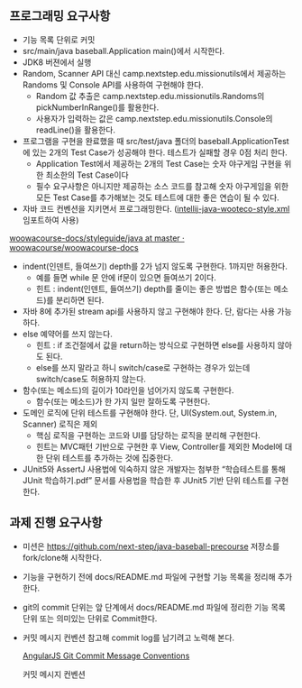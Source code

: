 ## 프로그래밍 요구사항

- 기능 목록 단위로 커밋
- src/main/java baseball.Application main()에서 시작한다.
- JDK8 버젼에서 실행
- Random, Scanner API 대신 camp.nextstep.edu.missionutils에서 제공하는 Randoms 및 Console API를 사용하여 구현해야 한다.
    - Random 값 추출은 camp.nextstep.edu.missionutils.Randoms의 pickNumberInRange()를 활용한다.
    - 사용자가 입력하는 값은 camp.nextstep.edu.missionutils.Console의 readLine()을 활용한다.
- 프로그램을 구현을 완료했을 때 src/test/java 폴더의 baseball.ApplicationTest에 있는 2개의 Test Case가 성공해야 한다. 테스트가 실패할 경우 0점 처리 한다.
    - Application Test에서 제공하는 2개의 Test Case는 숫자 야구게임 구현을 위한 최소한의 Test Case이다
    - 필수 요구사항은 아니지만 제공하는 소스 코드를 참고해 숫자 야구게임을 위한 모든 Test Case를 추가해보는 것도 테스트에 대한 좋은 연습이 될 수 있다.
- 자바 코드 컨벤션을 지키면서 프로그래밍한다.
  ([intellij-java-wooteco-style.xml](https://github.com/woowacourse/woowacourse-docs/blob/master/styleguide/java/intellij-java-wooteco-style.xml) 임포트하여 사용)

[woowacourse-docs/styleguide/java at master · woowacourse/woowacourse-docs](https://github.com/woowacourse/woowacourse-docs/tree/master/styleguide/java)

- indent(인덴트, 들여쓰기) depth를 2가 넘지 않도록 구현한다. 1까지만 허용한다.
    - 예를 들면 while 문 안에 if문이 있으면 들여쓰기 2이다.
    - 힌트 : indent(인덴트, 들여쓰기) depth를 줄이는 좋은 방법은 함수(또는 메소드)를 분리하면 된다.
- 자바 8에 추가된 stream api를 사용하지 않고 구현해야 한다. 단, 람다는 사용 가능하다.
- else 예약어를 쓰지 않는다.
    - 힌트 : if 조건절에서 값을 return하는 방식으로 구현하면 else를 사용하지 않아도 된다.
    - else를 쓰지 말라고 하니 switch/case로 구현하는 경우가 있는데 switch/case도 허용하지 않는다.
- 함수(또는 메소드)의 길이가 10라인을 넘어가지 않도록 구현한다.
    - 함수(또는 메소드)가 한 가지 일만 잘하도록 구현한다.
- 도메인 로직에 단위 테스트를 구현해야 한다. 단, UI(System.out, System.in, Scanner) 로직은 제외
    - 핵심 로직을 구현하는 코드와 UI를 담당하는 로직을 분리해 구현한다.
    - 힌트는 MVC패턴 기반으로 구현한 후 View, Controller를 제외한 Model에 대한 단위 테스트를 추가하는 것에 집중한다.
- JUnit5와 AssertJ 사용법에 익숙하지 않은 개발자는 첨부한 “학습테스트를 통해 JUnit 학습하기.pdf” 문서를 사용법을 학습한 후 JUnit5 기반 단위 테스트를 구현한다.

## 과제 진행 요구사항

- 미션은 https://github.com/next-step/java-baseball-precourse 저장소를 fork/clone해 시작한다.
- 기능을 구현하기 전에 docs/README.md 파일에 구현할 기능 목록을 정리해 추가한다.
- git의 commit 단위는 앞 단계에서 docs/README.md 파일에 정리한 기능 목록 단위 또는 의미있는 단위로 Commit한다.
- 커밋 메시지 컨벤션 참고해 commit log를 남기려고 노력해 본다.

  [AngularJS Git Commit Message Conventions](https://gist.github.com/stephenparish/9941e89d80e2bc58a153)

  커밋 메시지 컨벤션